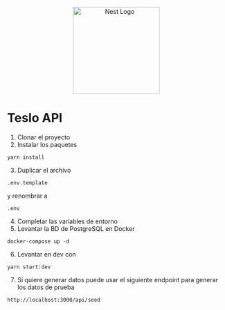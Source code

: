 <p align="center">
  <a href="http://nestjs.com/" target="blank"><img src="https://nestjs.com/img/logo-small.svg" width="200" alt="Nest Logo" /></a>
</p>


# Teslo API
1. Clonar el proyecto
2. Instalar los paquetes 
```
yarn install
```
3. Duplicar el archivo 
```
.env.template 
``` 
y renombrar a 
```
.env
```
4. Completar las variables de entorno
5. Levantar la BD de PostgreSQL en Docker
```
docker-compose up -d
```
6. Levantar en dev con 
```
yarn start:dev
```
7. Si quiere generar datos puede usar el siguiente endpoint para generar los datos de prueba
```
http://localhost:3000/api/seed
```